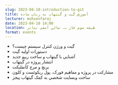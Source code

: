 ```yaml
---
slug: 2023-04-10-introduction-to-git
title: آموزش گیت و گیتهاب به زبان ساده
lecturer: mohsenfaraj
date: 2023-04-10 14:00
location: طبقه سوم فاز ب، سالن آمفي تئاتر
format: events
---
```


- گيت و ورژن کنترل سيستم چيست؟
- دستورات اوليه گيت
- آشنايي با گيتهاب و ساخت ريپو جديد
- انتشار پروژه در گيتهاب
- برنچ و مرج کانفليکت
- مشارکت در پروژه و مفاهيم فورک، پول ريکوئست و کلون
- ساخت وبسايت شخصي به کمک گيتهاب پيجز
